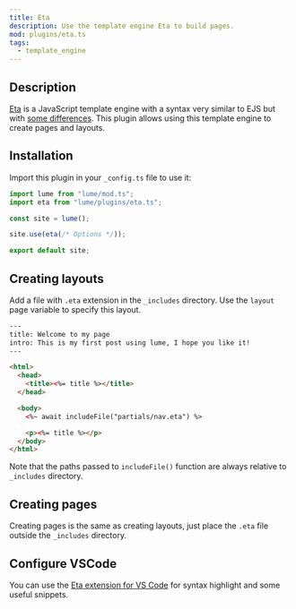 ```yaml
---
title: Eta
description: Use the template engine Eta to build pages.
mod: plugins/eta.ts
tags:
  - template_engine
---
```


## Description

[Eta](https://eta.js.org/) is a JavaScript template engine with a syntax very
similar to EJS but with
[some differences](https://eta.js.org/docs/about/eta-vs-ejs). This plugin allows
using this template engine to create pages and layouts.

## Installation

Import this plugin in your `_config.ts` file to use it:

```js
import lume from "lume/mod.ts";
import eta from "lume/plugins/eta.ts";

const site = lume();

site.use(eta(/* Options */));

export default site;
```

## Creating layouts

Add a file with `.eta` extension in the `_includes` directory. Use the `layout`
page variable to specify this layout.

```html
---
title: Welcome to my page
intro: This is my first post using lume, I hope you like it!
---

<html>
  <head>
    <title><%= title %></title>
  </head>

  <body>
    <%~ await includeFile("partials/nav.eta") %>

    <p><%= title %></p>
  </body>
</html>
```

Note that the paths passed to `includeFile()` function are always relative to
`_includes` directory.

## Creating pages

Creating pages is the same as creating layouts, just place the `.eta` file
outside the `_includes` directory.

## Configure VSCode

You can use the [Eta extension for VS Code](https://marketplace.visualstudio.com/items?itemName=shadowtime2000.eta-vscode) for syntax highlight and some useful snippets.
